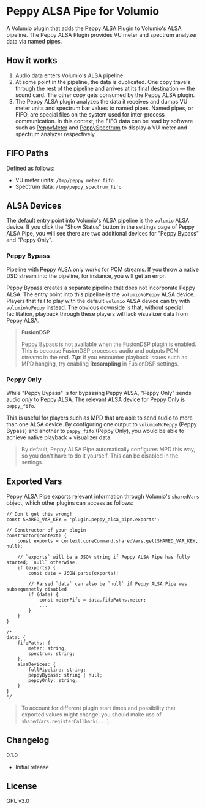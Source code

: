 # Peppy ALSA Pipe for Volumio

A Volumio plugin that adds the [Peppy ALSA Plugin](https://github.com/project-owner/peppyalsa) to Volumio's ALSA pipeline. The Peppy ALSA Plugin provides VU meter and spectrum analyzer data via named pipes.

## How it works

1. Audio data enters Volumio's ALSA pipeline.
2. At some point in the pipeline, the data is duplicated. One copy travels through the rest of the pipeline and arrives at its final destination — the sound card. The other copy gets consumed by the Peppy ALSA plugin.
4. The Peppy ALSA plugin analyzes the data it receives and dumps VU meter units and spectrum bar values to named pipes. Named pipes, or FIFO, are special files on the system used for inter-process communication. In this context, the FIFO data can be read by software such as [PeppyMeter](https://github.com/project-owner/PeppyMeter) and [PeppySpectrum](https://github.com/project-owner/PeppySpectrum) to display a VU meter and spectrum analyzer respectively.

## FIFO Paths

Defined as follows:

- VU meter units: `/tmp/peppy_meter_fifo`
- Spectrum data: `/tmp/peppy_spectrum_fifo`

## ALSA Devices

The default entry point into Volumio's ALSA pipeline is the `volumio` ALSA device. If you click the "Show Status" button in the settings page of Peppy ALSA Pipe, you will see there are two additional devices for "Peppy Bypass" and "Peppy Only".

### Peppy Bypass

Pipeline with Peppy ALSA only works for PCM streams. If you throw a native DSD stream into the pipeline, for instance, you will get an error.

Peppy Bypass creates a separate pipeline that does not incorporate Peppy ALSA. The entry point into this pipeline is the `volumioNoPeppy` ALSA device. Players that fail to play with the default `volumio` ALSA device can try with `volumioNoPeppy` instead. The obvious downside is that, without special facilitation, playback through these players will lack visualizer data from Peppy ALSA.

>**FusionDSP**
>
>Peppy Bypass is not available when the FusionDSP plugin is enabled. This is because FusionDSP processes audio and outputs PCM streams in the end. ***Tip***: if you encounter playback issues such as MPD hanging, try enabling **Resampling** in FusionDSP settings.

### Peppy Only

While "Peppy Bypass" is for bypassing Peppy ALSA, "Peppy Only" sends audio *only* to Peppy ALSA. The relevant ALSA device for Peppy Only is `peppy_fifo`.

This is useful for players such as MPD that are able to send audio to more than one ALSA device. By configuring one output to `volumioNoPeppy` (Peppy Bypass) and another to `peppy_fifo` (Peppy Only), you would be able to achieve native playback + visualizer data.

> By default, Peppy ALSA Pipe automatically configures MPD this way, so you don't have to do it yourself. This can be disabled in the settings.

## Exported Vars

Peppy ALSA Pipe exports relevant information through Volumio's `sharedVars` object, which other plugins can access as follows:

```
// Don't get this wrong!
const SHARED_VAR_KEY = 'plugin.peppy_alsa_pipe.exports';

// Constructor of your plugin
constructor(context) {
    const exports = context.coreCommand.sharedVars.get(SHARED_VAR_KEY, null);

    // `exports` will be a JSON string if Peppy ALSA Pipe has fully started; `null` otherwise.
    if (exports) { 
        const data = JSON.parse(exports);

        // Parsed `data` can also be `null` if Peppy ALSA Pipe was subsequenetly disabled
        if (data) {
            const meterFifo = data.fifoPaths.meter;
            ...
        }
    }
}

/* 
data: {
    fifoPaths: {
        meter: string;
        spectrum: string;
    },
    alsaDevices: {
        fullPipeline: string;
        peppyBypass: string | null;
        peppyOnly: string;
    }
}
*/

```

> To account for different plugin start times and possibility that exported values might change,
you should make use of `sharedVars.registerCallback(...)`.


## Changelog

0.1.0
- Initial release

## License

GPL v3.0
